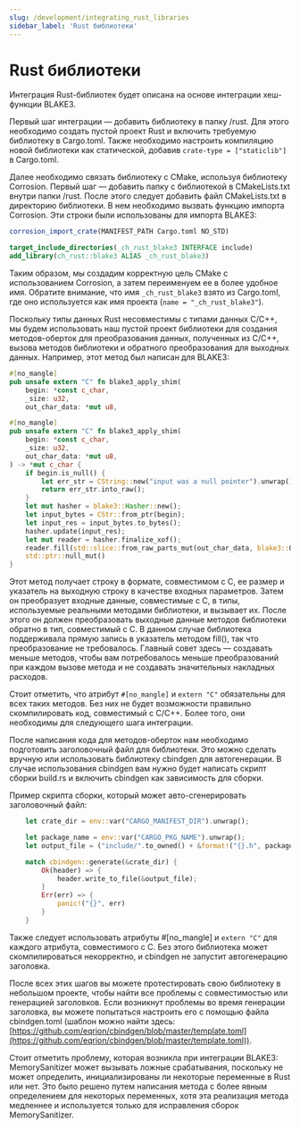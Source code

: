 ```yaml
---
slug: /development/integrating_rust_libraries
sidebar_label: 'Rust библиотеки'
---
```



# Rust библиотеки

Интеграция Rust-библиотек будет описана на основе интеграции хеш-функции BLAKE3.

Первый шаг интеграции — добавить библиотеку в папку /rust. Для этого необходимо создать пустой проект Rust и включить требуемую библиотеку в Cargo.toml. Также необходимо настроить компиляцию новой библиотеки как статической, добавив `crate-type = ["staticlib"]` ​​в Cargo.toml.

Далее необходимо связать библиотеку с CMake, используя библиотеку Corrosion. Первый шаг — добавить папку с библиотекой в CMakeLists.txt внутри папки /rust. После этого следует добавить файл CMakeLists.txt в директорию библиотеки. В нем необходимо вызвать функцию импорта Corrosion. Эти строки были использованы для импорта BLAKE3:

```CMake
corrosion_import_crate(MANIFEST_PATH Cargo.toml NO_STD)

target_include_directories(_ch_rust_blake3 INTERFACE include)
add_library(ch_rust::blake3 ALIAS _ch_rust_blake3)
```

Таким образом, мы создадим корректную цель CMake с использованием Corrosion, а затем переименуем ее в более удобное имя. Обратите внимание, что имя `_ch_rust_blake3` взято из Cargo.toml, где оно используется как имя проекта (`name = "_ch_rust_blake3"`).

Поскольку типы данных Rust несовместимы с типами данных C/C++, мы будем использовать наш пустой проект библиотеки для создания методов-оберток для преобразования данных, полученных из C/C++, вызова методов библиотеки и обратного преобразования для выходных данных. Например, этот метод был написан для BLAKE3:

```rust
#[no_mangle]
pub unsafe extern "C" fn blake3_apply_shim(
    begin: *const c_char,
    _size: u32,
    out_char_data: *mut u8,
```
```rust
#[no_mangle]
pub unsafe extern "C" fn blake3_apply_shim(
    begin: *const c_char,
    _size: u32,
    out_char_data: *mut u8,
) -> *mut c_char {
    if begin.is_null() {
        let err_str = CString::new("input was a null pointer").unwrap();
        return err_str.into_raw();
    }
    let mut hasher = blake3::Hasher::new();
    let input_bytes = CStr::from_ptr(begin);
    let input_res = input_bytes.to_bytes();
    hasher.update(input_res);
    let mut reader = hasher.finalize_xof();
    reader.fill(std::slice::from_raw_parts_mut(out_char_data, blake3::OUT_LEN));
    std::ptr::null_mut()
}
```

Этот метод получает строку в формате, совместимом с C, ее размер и указатель на выходную строку в качестве входных параметров. Затем он преобразует входные данные, совместимые с C, в типы, используемые реальными методами библиотеки, и вызывает их. После этого он должен преобразовать выходные данные методов библиотеки обратно в тип, совместимый с C. В данном случае библиотека поддерживала прямую запись в указатель методом fill(), так что преобразование не требовалось. Главный совет здесь — создавать меньше методов, чтобы вам потребовалось меньше преобразований при каждом вызове метода и не создавать значительных накладных расходов.

Стоит отметить, что атрибут `#[no_mangle]` и `extern "C"` обязательны для всех таких методов. Без них не будет возможности правильно скомпилировать код, совместимый с C/C++. Более того, они необходимы для следующего шага интеграции.

После написания кода для методов-оберток нам необходимо подготовить заголовочный файл для библиотеки. Это можно сделать вручную или использовать библиотеку cbindgen для автогенерации. В случае использования cbindgen вам нужно будет написать скрипт сборки build.rs и включить cbindgen как зависимость для сборки.

Пример скрипта сборки, который может авто-сгенерировать заголовочный файл:

```rust
    let crate_dir = env::var("CARGO_MANIFEST_DIR").unwrap();

    let package_name = env::var("CARGO_PKG_NAME").unwrap();
    let output_file = ("include/".to_owned() + &format!("{}.h", package_name)).to_string();

    match cbindgen::generate(&crate_dir) {
        Ok(header) => {
            header.write_to_file(&output_file);
        }
        Err(err) => {
            panic!("{}", err)
        }
    }
```

Также следует использовать атрибуты #[no_mangle] и `extern "C"` для каждого атрибута, совместимого с C. Без этого библиотека может скомпилироваться некорректно, и cbindgen не запустит автогенерацию заголовка.

После всех этих шагов вы можете протестировать свою библиотеку в небольшом проекте, чтобы найти все проблемы с совместимостью или генерацией заголовков. Если возникнут проблемы во время генерации заголовка, вы можете попытаться настроить его с помощью файла cbindgen.toml (шаблон можно найти здесь: [https://github.com/eqrion/cbindgen/blob/master/template.toml](https://github.com/eqrion/cbindgen/blob/master/template.toml)).

Стоит отметить проблему, которая возникла при интеграции BLAKE3:
MemorySanitizer может вызывать ложные срабатывания, поскольку не может определить, инициализированы ли некоторые переменные в Rust или нет. Это было решено путем написания метода с более явным определением для некоторых переменных, хотя эта реализация метода медленнее и используется только для исправления сборок MemorySanitizer.
